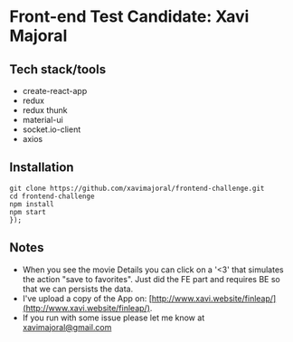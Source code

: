 # Front-end Test Candidate: Xavi Majoral

## Tech stack/tools
- create-react-app
- redux
- redux thunk
- material-ui
- socket.io-client
- axios

## Installation
```
git clone https://github.com/xavimajoral/frontend-challenge.git
cd frontend-challenge
npm install
npm start
});
```
## Notes
- When you see the movie Details you can click on a '<3' that simulates the action "save to favorites".
  Just did the FE part and requires BE so that we can persists the data.
- I've upload a copy of the App on:
[http://www.xavi.website/finleap/](http://www.xavi.website/finleap/).
- If you run with some issue please let me know at xavimajoral@gmail.com
